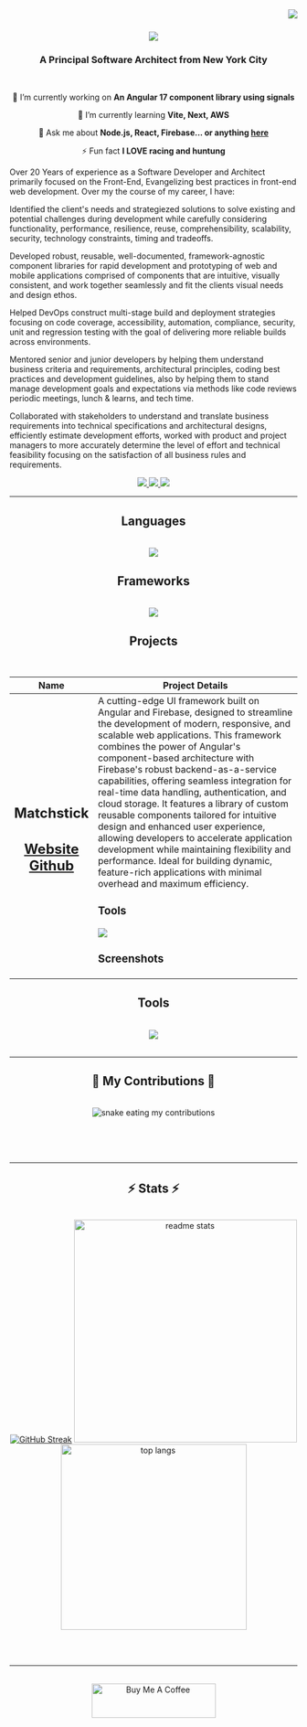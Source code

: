 
<img align="right" src="https://visitor-badge.laobi.icu/badge?page_id=josephnwachukwu.josephnwachukwu" />
 
<h1 align="center">
    <img src="https://readme-typing-svg.herokuapp.com/?font=Righteous&size=35&center=true&vCenter=true&width=500&height=70&duration=4000&lines=Whats+Up!+👋;+I'm+Joseph+Nwachukwu!;" />
</h1>

<h3 align="center">A Principal Software Architect from New York City</h3>

<br/>

<div align="center">
 
 🔭 I’m currently working on **An Angular 17 component library using signals**
 
 🌱 I’m currently learning **Vite, Next, AWS**

💬 Ask me about **Node.js, React, Firebase... or anything [here](https://github.com/josephnwachukwu/josephnwachukwu/issues)**

⚡ Fun fact **I LOVE  racing and huntung**

 </div>
<div>
 
<p>
Over 20 Years of experience as a Software Developer and Architect primarily focused on the Front-End, Evangelizing best practices in front-end web development. Over my the course of my career, I have:
</p>

<p>
Identified the client's needs and strategiezed solutions to solve existing and potential challenges during development while carefully considering functionality, performance, resilience, reuse, comprehensibility, scalability, security, technology constraints, timing and tradeoffs.
</p>

<p>
Developed robust, reusable, well-documented, framework-agnostic component libraries for rapid development and prototyping of web and mobile applications comprised of components that are intuitive, visually consistent, and work together seamlessly and fit the clients visual needs and design ethos.
</p>

<p>
Helped DevOps construct multi-stage build and deployment strategies focusing on code coverage, accessibility, automation, compliance, security, unit and regression testing with the goal of delivering more reliable builds across environments. 
</p>

<p>
Mentored senior and junior developers by helping them understand business criteria and requirements, architectural principles, coding best practices and development guidelines, also by helping them to stand manage development goals and expectations via methods like code reviews periodic meetings, lunch & learns, and tech time.
</p>

<p>
Collaborated with stakeholders to understand and translate business requirements into technical specifications and architectural designs, efficiently estimate development efforts, worked with product and project managers to more accurately determine the level of effort and technical feasibility focusing on the satisfaction of all business rules and requirements.
</p>

</div>
<div align="center"> 
  <a href="mailto:josephnwachukwu@gmail.com">
    <img src="https://img.shields.io/badge/Gmail-333333?style=for-the-badge&logo=gmail&logoColor=red" />
  </a>
  <a href="https://linkedin.com/in/josephnwachukwu" target="_blank">
    <img src="https://img.shields.io/badge/LinkedIn-0077B5?style=for-the-badge&logo=linkedin&logoColor=white" target="_blank" />
  </a>
  <a href="https://josephnwachukwu.github.io" target="_blank">
     <img src="https://img.shields.io/badge/Portfolio-FF5722?style=for-the-badge&logo=todoist&logoColor=white" target="_blank" /> <!-- sqlite, safari, google-chrome are other good icon options -->
  </a>
</div>

 <hr/>
 
<h2 align="center">Languages</h2>
<br/>
<div align="center">
    <img src="https://skillicons.dev/icons?i=javascript,typescript,html,css,arduino&perline=10" /><br>
</div>

<h2 align="center">Frameworks</h2>
<br/>
<div align="center">
    <img src="https://skillicons.dev/icons?i=nodejs,php,javascript,typescript,express,firebase,mongodb,c,java,nestjs,mysql&perline=10" /><br>
</div>

<h2 align="center">Projects </h2>
<br />

|Name|Project Details|
|:----------------------------:|-----------------------------------------------------------------------------|
|<h2>Matchstick<h2> [Website](https://matchstick-46c7a.web.app/) <br /> [Github](https://github.com/HydrantApps/matchstickv17)| A cutting-edge UI framework built on Angular and Firebase, designed to streamline the development of modern, responsive, and scalable web applications. This framework combines the power of Angular's component-based architecture with Firebase's robust backend-as-a-service capabilities, offering seamless integration for real-time data handling, authentication, and cloud storage. It features a library of custom reusable components tailored for intuitive design and enhanced user experience, allowing developers to accelerate application development while maintaining flexibility and performance. Ideal for building dynamic, feature-rich applications with minimal overhead and maximum efficiency. <h3>Tools </h3> <img src="https://skillicons.dev/icons?i=angular,firebase,typescript,nodejs,javascript,html,css,&perline=10" /> <br /> <h3>Screenshots </h3> |


<h2 align="center">Tools</h2>
<br/>
<div align="center">
    <img src="https://skillicons.dev/icons?i=androidstudio,atom,azure,bash,bitbucket,codepen,eclipse,figma,gcp,git,github,githubactions,idea,ai,jenkins,nginx,ps,powershell,raspberrypi,stackoverflow,sublime,ubuntu,visualstudio,vscode,webpack,webstorm,wordpress,yarn&perline=10" /><br>
</div>

<br/>
<hr/>

<div align="center">
  <h2>🐍 My Contributions 🐍</h2>
  <br>
  <img alt="snake eating my contributions" src="https://raw.githubusercontent.com/josephnwachukwu/josephnwachukwu/output/github-contribution-grid-snake.svg" />
  
  <br/><br/><br/>
</div>

<hr/>

<h2 align="center">⚡ Stats ⚡</h2>
<br>
<div align=center>
<a href="https://git.io/streak-stats"><img src="https://github-readme-streak-stats-josephnwachukwu.vercel.app?user=josephnwachukwu&theme=react&mode=weekly&card_width=375&card_height=170" alt="GitHub Streak" /></a>
  <img width=390 src="https://github-readme-stats-josephnwachukwu.vercel.app/api?username=josephnwachukwu&count_private=true&show_icons=true&theme=react&rank_icon=github&border_radius=10" alt="readme stats" />
  <br/>
  <img width=325 align="center" src="https://github-readme-stats-josephnwachukwu.vercel.app/api/top-langs/?username=josephnwachukwu&hide=HTML&langs_count=8&layout=compact&theme=react&border_radius=10&size_weight=0.5&count_weight=0.5&exclude_repo=github-readme-stats" alt="top langs" />
</div>

<br/><br/>

<hr/>

<br/>

<div align="center">
 <a href="https://www.buymeacoffee.com/joeystark1" target="_blank"><img src="https://cdn.buymeacoffee.com/buttons/v2/arial-yellow.png" alt="Buy Me A Coffee" style="height: 60px !important;width: 217px !important;" ></a>
</div>

<br/>
